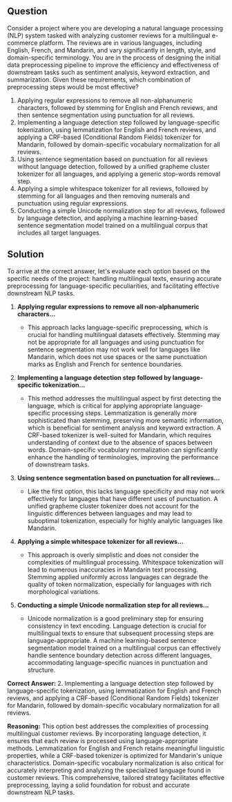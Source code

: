 ## Question
Consider a project where you are developing a natural language processing (NLP) system tasked with analyzing customer reviews for a multilingual e-commerce platform. The reviews are in various languages, including English, French, and Mandarin, and vary significantly in length, style, and domain-specific terminology. You are in the process of designing the initial data preprocessing pipeline to improve the efficiency and effectiveness of downstream tasks such as sentiment analysis, keyword extraction, and summarization. Given these requirements, which combination of preprocessing steps would be most effective?

1. Applying regular expressions to remove all non-alphanumeric characters, followed by stemming for English and French reviews, and then sentence segmentation using punctuation for all reviews.
2. Implementing a language detection step followed by language-specific tokenization, using lemmatization for English and French reviews, and applying a CRF-based (Conditional Random Fields) tokenizer for Mandarin, followed by domain-specific vocabulary normalization for all reviews.
3. Using sentence segmentation based on punctuation for all reviews without language detection, followed by a unified grapheme cluster tokenizer for all languages, and applying a generic stop-words removal step.
4. Applying a simple whitespace tokenizer for all reviews, followed by stemming for all languages and then removing numerals and punctuation using regular expressions.
5. Conducting a simple Unicode normalization step for all reviews, followed by language detection, and applying a machine learning-based sentence segmentation model trained on a multilingual corpus that includes all target languages.

## Solution
To arrive at the correct answer, let's evaluate each option based on the specific needs of the project: handling multilingual texts, ensuring accurate preprocessing for language-specific peculiarities, and facilitating effective downstream NLP tasks.

1. **Applying regular expressions to remove all non-alphanumeric characters...**
   - This approach lacks language-specific preprocessing, which is crucial for handling multilingual datasets effectively. Stemming may not be appropriate for all languages and using punctuation for sentence segmentation may not work well for languages like Mandarin, which does not use spaces or the same punctuation marks as English and French for sentence boundaries.

2. **Implementing a language detection step followed by language-specific tokenization...**
   - This method addresses the multilingual aspect by first detecting the language, which is critical for applying appropriate language-specific processing steps. Lemmatization is generally more sophisticated than stemming, preserving more semantic information, which is beneficial for sentiment analysis and keyword extraction. A CRF-based tokenizer is well-suited for Mandarin, which requires understanding of context due to the absence of spaces between words. Domain-specific vocabulary normalization can significantly enhance the handling of terminologies, improving the performance of downstream tasks.

3. **Using sentence segmentation based on punctuation for all reviews...**
   - Like the first option, this lacks language specificity and may not work effectively for languages that have different uses of punctuation. A unified grapheme cluster tokenizer does not account for the linguistic differences between languages and may lead to suboptimal tokenization, especially for highly analytic languages like Mandarin.

4. **Applying a simple whitespace tokenizer for all reviews...**
   - This approach is overly simplistic and does not consider the complexities of multilingual processing. Whitespace tokenization will lead to numerous inaccuracies in Mandarin text processing. Stemming applied uniformly across languages can degrade the quality of token normalization, especially for languages with rich morphological variations.

5. **Conducting a simple Unicode normalization step for all reviews...**
   - Unicode normalization is a good preliminary step for ensuring consistency in text encoding. Language detection is crucial for multilingual texts to ensure that subsequent processing steps are language-appropriate. A machine learning-based sentence segmentation model trained on a multilingual corpus can effectively handle sentence boundary detection across different languages, accommodating language-specific nuances in punctuation and structure.

**Correct Answer:** 2. Implementing a language detection step followed by language-specific tokenization, using lemmatization for English and French reviews, and applying a CRF-based (Conditional Random Fields) tokenizer for Mandarin, followed by domain-specific vocabulary normalization for all reviews.

**Reasoning:** This option best addresses the complexities of processing multilingual customer reviews. By incorporating language detection, it ensures that each review is processed using language-appropriate methods. Lemmatization for English and French retains meaningful linguistic properties, while a CRF-based tokenizer is optimized for Mandarin's unique characteristics. Domain-specific vocabulary normalization is also critical for accurately interpreting and analyzing the specialized language found in customer reviews. This comprehensive, tailored strategy facilitates effective preprocessing, laying a solid foundation for robust and accurate downstream NLP tasks. 